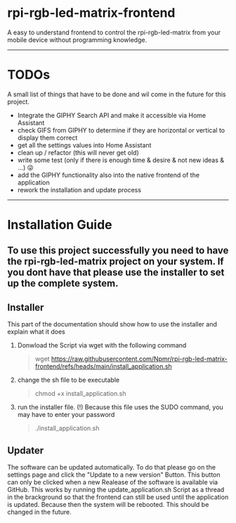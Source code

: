 # rpi-rgb-led-matrix-frontend

A easy to understand frontend to control the rpi-rgb-led-matrix from your mobile device without programming knowledge.

-----
# TODOs
A small list of things that have to be done and wil come in the future for this project.
- Integrate the GIPHY Search API and make it accessible via Home Assistant
- check GIFS from GIPHY to determine if they are horizontal or vertical to display them correct
- get all the settings values into Home Assistant 
- clean up / refactor (this will never get old)
- write some test (only if there is enough time & desire & not new ideas & ...) :stuck_out_tongue_winking_eye:
- add the GIPHY functionality also into the native frontend of the application
- rework the installation and update process

-----

# Installation Guide

To use this project successfully you need to have the rpi-rgb-led-matrix project on your system. If you dont have that
please use the installer to set up the complete system.
-----

## Installer

This part of the documentation should show how to use the installer and explain what it does
1. Donwload the Script via wget with the following command
   > wget https://raw.githubusercontent.com/Npmr/rpi-rgb-led-matrix-frontend/refs/heads/main/install_application.sh
1. change the sh file to be executable
   > chmod +x install_application.sh
2. run the installer file. (!) Because this file uses the SUDO command, you may have to enter your password
   > ./install_application.sh

## Updater

The software can be updated automatically.
To do that please go on the settings page and click the "Update to a new version" Button. This button can only be
clicked when a new Realease of the software is available via GitHub.
This works by running the  update_application.sh Script as a thread in the brackground so that the frontend can still be used until the application is updated. Because then the system will be rebooted. This should be changed in the future. 